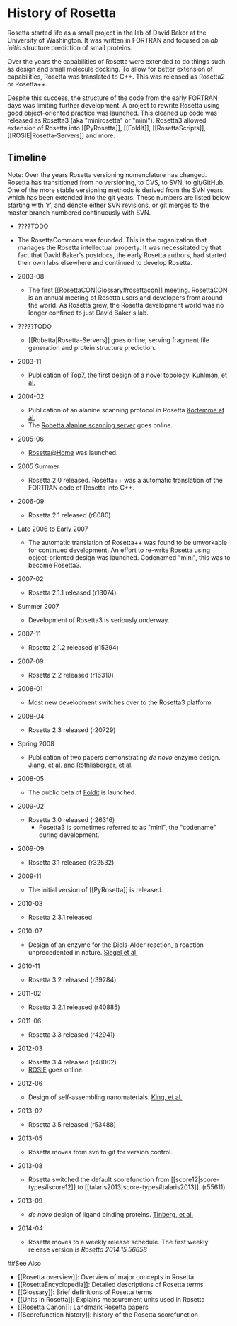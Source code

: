History of Rosetta
==================

Rosetta started life as a small project in the lab of David Baker at the University of Washington.
It was written in FORTRAN and focused on *ab initio* structure prediction of small proteins.

Over the years the capabilities of Rosetta were extended to do things such as design and small molecule docking.
To allow for better extension of capabilities, Rosetta was translated to C++. This was released as Rosetta2 or Rosetta++.

Despite this success, the structure of the code from the early FORTRAN days was limiting further development.
A project to rewrite Rosetta using good object-oriented practice was launched. This cleaned up code was released as Rosetta3 
(aka "minirosetta" or "mini"). Rosetta3 allowed extension of Rosetta into [[PyRosetta]], [[FoldIt]], [[RosettaScripts]], [[ROSIE|Rosetta-Servers]] and more.  

Timeline
--------

Note: Over the years Rosetta versioning nomenclature has changed. Rosetta has transitioned from no versioning, to CVS, to SVN, to git/GitHub. One of the more stable versioning methods is derived from the SVN years, which has been extended into the git years. These numbers are listed below starting with 'r', and denote either SVN revisions, or git merges to the master branch numbered continuously with SVN.

* ????TODO
 * The RosettaCommons was founded.
This is the organization that manages the Rosetta intellectual property.
It was necessitated by that fact that David Baker's postdocs, the early Rosetta authors, had started their own labs elsewhere and continued to develop Rosetta.


* 2003-08
    * The first [[RosettaCON|Glossary#rosettacon]] meeting. RosettaCON is an annual meeting of Rosetta users and developers from around the world.
As Rosetta grew, the Rosetta development world was no longer confined to just David Baker's lab.

* ?????TODO
    * [[Robetta|Rosetta-Servers]] goes online, serving fragment file generation and protein structure prediction.

* 2003-11
    * Publication of Top7, the first design of a novel topology. [Kuhlman, et al.](http://www.sciencemag.org/content/302/5649/1364) 

* 2004-02 
    * Publication of an alanine scanning protocol in Rosetta [Kortemme et al.](http://stke.sciencemag.org/cgi/content/full/sigtrans;2004/219/pl2)
    * The [Robetta alanine scanning server](http://robetta.bakerlab.org/alascansubmit.jsp) goes online.

* 2005-06
    * [Rosetta@Home](http://en.wikipedia.org/wiki/Rosetta@home) was launched.

* 2005 Summer
    * Rosetta 2.0 released. Rosetta++ was a automatic translation of the FORTRAN code of Rosetta into C++.

* 2006-09
    * Rosetta 2.1 released (r8080)

* Late 2006 to Early 2007
    * The automatic translation of Rosetta++ was found to be unworkable for continued development. An effort to re-write Rosetta using object-oriented design was launched. Codenamed "mini", this was to become Rosetta3. 

* 2007-02
    * Rosetta 2.1.1 released (r13074)

* Summer 2007
    * Development of Rosetta3 is seriously underway.

* 2007-11
    * Rosetta 2.1.2 released (r15394)

* 2007-09
    * Rosetta 2.2 released (r16310)

* 2008-01
    * Most new development switches over to the Rosetta3 platform 

* 2008-04
    * Rosetta 2.3 released (r20729)

* Spring 2008
    * Publication of two papers demonstrating *de novo* enzyme design. [Jiang, et al.](http://www.sciencemag.org/content/319/5868/1387) and [Röthlisberger, et al.](http://www.nature.com/nature/journal/v453/n7192/full/nature06879.html)

* 2008-05
    * The public beta of [Foldit](http://fold.it) is launched.

* 2009-02
    * Rosetta 3.0 released (r26316)
        * Rosetta3 is sometimes referred to as "mini", the "codename" during development.

* 2009-09
    * Rosetta 3.1 released (r32532)

* 2009-11
    * The initial version of [[PyRosetta]] is released.

* 2010-03
    * Rosetta 2.3.1 released

* 2010-07
    * Design of an enzyme for the Diels-Alder reaction, a reaction unprecedented in nature. [Siegel et al.](http://www.sciencemag.org/content/329/5989/309)

* 2010-11
    * Rosetta 3.2 released (r39284)

* 2011-02
    * Rosetta 3.2.1 released (r40885)

* 2011-06
    * Rosetta 3.3 released (r42941)

* 2012-03
    * Rosetta 3.4 released (r48002)
    * [ROSIE](http://rosie.graylab.jhu.edu/about) goes online.

* 2012-06
    * Design of self-assembling nanomaterials. [King, et al.](http://www.sciencemag.org/content/336/6085/1171)

* 2013-02
    * Rosetta 3.5 released (r53488)

* 2013-05
    * Rosetta moves from svn to git for version control.

* 2013-08
    * Rosetta switched the default scorefunction from [[score12|score-types#score12]] to [[talaris2013|score-types#talaris2013]]. (r55611)

* 2013-09
    * *de novo* design of ligand binding proteins. [Tinberg, et al.](http://www.nature.com/nature/journal/v501/n7466/full/nature12443.html) 

* 2014-04
    * Rosetta moves to a weekly release schedule. The first weekly release version is *Rosetta 2014.15.56658*

##See Also

* [[Rosetta overview]]: Overview of major concepts in Rosetta
* [[RosettaEncyclopedia]]: Detailed descriptions of Rosetta terms
* [[Glossary]]: Brief definitions of Rosetta terms
* [[Units in Rosetta]]: Explains measurement units used in Rosetta
* [[Rosetta Canon]]: Landmark Rosetta papers
* [[Scorefunction history]]: history of the Rosetta scorefunction

<!-- Hidden keywords for Gollum's search tool (which is grep), repeats to bump in listing)
History
History
History
History
History
History
History
History
History
History
History
History
History
History
History
History
--->